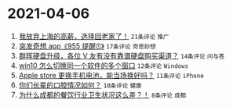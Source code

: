 # 2021-04-06

1. [我放弃上海的高薪，选择回老家了！](https://www.v2ex.com/t/768231) `21条评论` `推广`
1. [突发奇想 app《955 提醒⏰》](https://www.v2ex.com/t/768227) `17条评论` `奇思妙想`
1. [群晖硬盘升级，各位 V 友有没有靠谱硬盘购买渠道？](https://www.v2ex.com/t/768224) `14条评论` `问与答`
1. [win10 怎么切换同一个软件的多个窗口](https://www.v2ex.com/t/768244) `12条评论` `Windows`
1. [Apple store 更换手机电池，能当场换好吗？](https://www.v2ex.com/t/768245) `11条评论` `iPhone`
1. [你们长辈的口腔情况如何？](https://www.v2ex.com/t/768225) `10条评论` `健康`
1. [为什么成都的餐饮行业卫生状况这么差？！](https://www.v2ex.com/t/768243) `8条评论` `成都`
